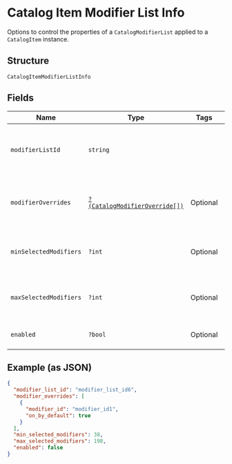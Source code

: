 
# Catalog Item Modifier List Info

Options to control the properties of a `CatalogModifierList` applied to a `CatalogItem` instance.

## Structure

`CatalogItemModifierListInfo`

## Fields

| Name | Type | Tags | Description | Getter | Setter |
|  --- | --- | --- | --- | --- | --- |
| `modifierListId` | `string` |  | The ID of the `CatalogModifierList` controlled by this `CatalogModifierListInfo`.<br>**Constraints**: *Minimum Length*: `1` | getModifierListId(): string | setModifierListId(string modifierListId): void |
| `modifierOverrides` | [`?(CatalogModifierOverride[])`](/doc/models/catalog-modifier-override.md) | Optional | A set of `CatalogModifierOverride` objects that override whether a given `CatalogModifier` is enabled by default. | getModifierOverrides(): ?array | setModifierOverrides(?array modifierOverrides): void |
| `minSelectedModifiers` | `?int` | Optional | If 0 or larger, the smallest number of `CatalogModifier`s that must be selected from this `CatalogModifierList`. | getMinSelectedModifiers(): ?int | setMinSelectedModifiers(?int minSelectedModifiers): void |
| `maxSelectedModifiers` | `?int` | Optional | If 0 or larger, the largest number of `CatalogModifier`s that can be selected from this `CatalogModifierList`. | getMaxSelectedModifiers(): ?int | setMaxSelectedModifiers(?int maxSelectedModifiers): void |
| `enabled` | `?bool` | Optional | If `true`, enable this `CatalogModifierList`. The default value is `true`. | getEnabled(): ?bool | setEnabled(?bool enabled): void |

## Example (as JSON)

```json
{
  "modifier_list_id": "modifier_list_id6",
  "modifier_overrides": [
    {
      "modifier_id": "modifier_id1",
      "on_by_default": true
    }
  ],
  "min_selected_modifiers": 38,
  "max_selected_modifiers": 198,
  "enabled": false
}
```

